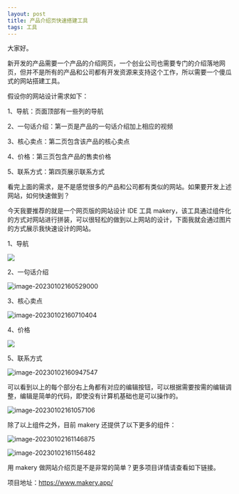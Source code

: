```yaml
---
layout: post
title: 产品介绍页快速搭建工具
tags: 工具
---
```


大家好。

新开发的产品需要一个产品的介绍网页，一个创业公司也需要专门的介绍落地网页，但并不是所有的产品和公司都有开发资源来支持这个工作，所以需要一个傻瓜式的网站搭建工具。

假设你的网站设计需求如下：

1、导航：页面顶部有一些列的导航

2、一句话介绍：第一页是产品的一句话介绍加上相应的视频

3、核心卖点：第二页包含该产品的核心卖点

4、价格：第三页包含产品的售卖价格

5、联系方式：第四页展示联系方式

看完上面的需求，是不是感觉很多的产品和公司都有类似的网站。如果要开发上述网站，如何快速做到？

今天我要推荐的就是一个网页版的网站设计 IDE 工具 makery，该工具通过组件化的方式对网站进行拼装，可以很轻松的做到以上网站的设计，下面我就会通过图片的方式展示我快速设计的网站。

1、导航

![](https://cdn.jsdelivr.net/gh/ZhuPeng/pic/images/compress_image-20230102160426045.png)

2、一句话介绍

![image-20230102160529000](https://cdn.jsdelivr.net/gh/ZhuPeng/pic/images/compress_image-20230102160529000.png)

3、核心卖点

![image-20230102160710404](https://cdn.jsdelivr.net/gh/ZhuPeng/pic/images/compress_image-20230102160710404.png)

4、价格

![](https://cdn.jsdelivr.net/gh/ZhuPeng/pic/images/compress_image-20230102160923467.png)

5、联系方式

![image-20230102160947547](https://cdn.jsdelivr.net/gh/ZhuPeng/pic/images/compress_image-20230102160947547.png)

可以看到以上的每个部分右上角都有对应的编辑按钮，可以根据需要按需的编辑调整，编辑是简单的代码，即使没有计算机基础也是可以操作的。

![image-20230102161057106](https://cdn.jsdelivr.net/gh/ZhuPeng/pic/images/compress_image-20230102161057106.png)

除了以上组件之外，目前 makery 还提供了以下更多的组件：

![image-20230102161146875](https://cdn.jsdelivr.net/gh/ZhuPeng/pic/images/compress_image-20230102161146875.png)

![image-20230102161156482](https://cdn.jsdelivr.net/gh/ZhuPeng/pic/images/compress_image-20230102161156482.png)

用 makery 做网站介绍页是不是非常的简单？更多项目详情请查看如下链接。

项目地址：https://www.makery.app/
